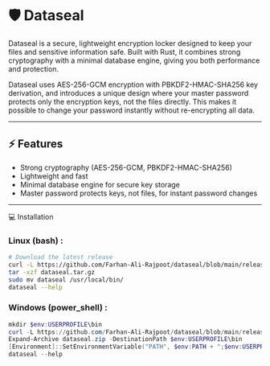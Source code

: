 # 🛡️ Dataseal

Dataseal is a secure, lightweight encryption locker designed to keep your files and sensitive information safe.
Built with Rust, it combines strong cryptography with a minimal database engine, giving you both performance and protection.

Dataseal uses AES-256-GCM encryption with PBKDF2-HMAC-SHA256 key derivation, and introduces a unique design where your master password protects only the encryption keys, not the files directly. This makes it possible to change your password instantly without re-encrypting all data.

---

## ⚡ Features
- Strong cryptography (AES-256-GCM, PBKDF2-HMAC-SHA256)
- Lightweight and fast
- Minimal database engine for secure key storage
- Master password protects keys, not files, for instant password changes

---

💻 Installation

### Linux (bash) : 
```bash
# Download the latest release
curl -L https://github.com/Farhan-Ali-Rajpoot/dataseal/blob/main/release/latest/download/dataseal-linux-x86_64-latest.tar.gz -o dataseal.tar.gz
tar -xzf dataseal.tar.gz
sudo mv dataseal /usr/local/bin/
dataseal --help

```
### Windows (power_shell)  :
```powershell
mkdir $env:USERPROFILE\bin
curl -L https://github.com/Farhan-Ali-Rajpoot/dataseal/blob/main/release/latest/download/dataseal-windows-x86_64-latest.zip -o dataseal.zip
Expand-Archive dataseal.zip -DestinationPath $env:USERPROFILE\bin
[Environment]::SetEnvironmentVariable("PATH", $env:PATH + ";$env:USERPROFILE\bin", [EnvironmentVariableTarget]::User)
dataseal --help
```
